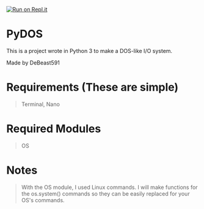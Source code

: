 [![Run on Repl.it](https://repl.it/badge/github/DeBeast591/PyDOS)](https://repl.it/github/DeBeast591/PyDOS)

# PyDOS
This is a project wrote in Python 3 to make a DOS-like I/O system.

Made by DeBeast591

# Requirements (These are simple)
> Terminal, Nano
# Required Modules
> OS

# Notes
> With the OS module, I used Linux commands. I will make functions for the os.system() commands so they can be easily replaced for your OS's commands.
